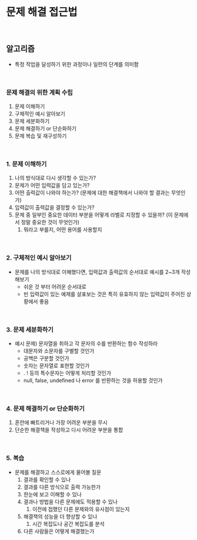 # 문제 해결 접근법

</br>

## 알고리즘

- 특정 작업을 달성하기 위한 과정이나 일련의 단계를 의미함

</br>

### 문제 해결의 위한 계획 수립

1. 문제 이해하기
2. 구체적인 예시 알아보기
3. 문제 세분화하기
4. 문제 해결하기 or 단순화하기
5. 문제 복습 및 재구성하기

</br>

### 1. 문제 이해하기

1. 나의 방식대로 다시 생각할 수 있는가? 
2. 문제가 어떤 입력값을 담고 있는가?
3. 어떤 출력값이 나와야 하는가? (문제에 대한 해결책에서 나와야 할 결과는 무엇인가)
4. 입력값이 출력값을 결정할 수 있는가?
5. 문제 중 일부인 중요한 데이터 부분을 어떻게 라벨로 지정할 수 있을까? (이 문제에서 정말 중요한 것이 무엇인가)
    1. 뭐라고 부를지, 어떤 용어를 사용할지

</br>

### 2. 구체적인 예시 알아보기

- 문제를 나의 방식대로 이해했다면, 입력값과 출력값의 순서대로 예시를 2~3개 작성해보기
    - 쉬운 것 부터 어려운 순서대로
    - 빈 입력값이 있는 예제를 살표보는 것은 특히 유효하지 않는 입력값이 주어진 상황에서 좋음

</br>

### 3. 문제 세분화하기

- 예시 문제) 문자열을 취하고 각 문자의 수를 반환하는 함수 작성하라
    - 대문자와 소문자를 구별할 것인가
    - 공백은 구분할 것인가
    - 숫자는 문자열로 표현할 것인가
    - . ! 등의 특수문자는 어떻게 처리할 것인가
    - null, false, undefined 나 error 를 반환하는 것을 허용할 것인가

</br>

### 4. 문제 해결하기 or 단순화하기

1. 혼란에 빠트리거나 가장 어려운 부분을 무시
2. 단순한 해결책을 작성하고 다시 어려운 부분을 통합

</br>

### 5. 복습

- 문제를 해결하고 스스로에게 물어볼 질문
    1. 결과를 확인할 수 있나
    2. 결과를 다른 방식으로 출력 가능한가
    3. 한눈에 보고 이해할 수 있나
    4. 결과나 방법을 다른 문제에도 적용할 수 있나
        1. 이전에 접했던 다른 문제와의 유사점이 있는지
    5. 해결책의 성능을 더 향상할 수 있나
        1. 시간 복잡도나 공간 복잡도를 분석
    6. 다른 사람들은 어떻게 해결했는가
